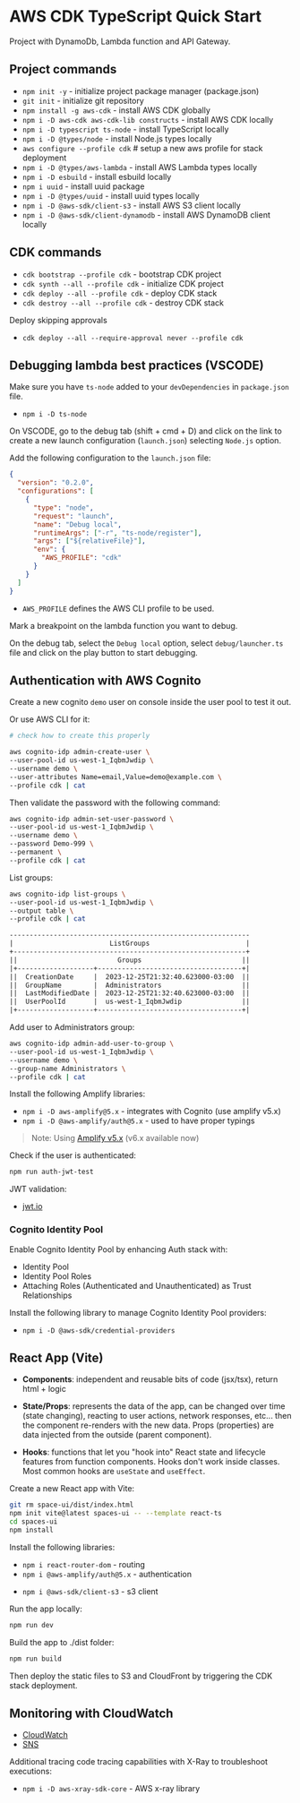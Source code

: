 # AWS CDK TypeScript Quick Start

Project with DynamoDb, Lambda function and API Gateway.

## Project commands

- `npm init -y` - initialize project package manager (package.json)
- `git init` - initialize git repository
- `npm install -g aws-cdk` - install AWS CDK globally
- `npm i -D aws-cdk aws-cdk-lib constructs` - install AWS CDK locally
- `npm i -D typescript ts-node` - install TypeScript locally
- `npm i -D @types/node` - install Node.js types locally
- `aws configure --profile cdk` # setup a new aws profile for stack deployment
- `npm i -D @types/aws-lambda` - install AWS Lambda types locally
- `npm i -D esbuild` - install esbuild locally
- `npm i uuid` - install uuid package
- `npm i -D @types/uuid` - install uuid types locally
- `npm i -D @aws-sdk/client-s3` - install AWS S3 client locally
- `npm i -D @aws-sdk/client-dynamodb` - install AWS DynamoDB client locally

## CDK commands

- `cdk bootstrap --profile cdk` - bootstrap CDK project
- `cdk synth --all --profile cdk` - initialize CDK project
- `cdk deploy --all --profile cdk` - deploy CDK stack
- `cdk destroy --all --profile cdk` - destroy CDK stack

Deploy skipping approvals

- `cdk deploy --all --require-approval never --profile cdk`

## Debugging lambda best practices (VSCODE)

Make sure you have `ts-node` added to your `devDependencies` in `package.json` file.

- `npm i -D ts-node`

On VSCODE, go to the debug tab (shift + cmd + D) and click on the link to create a new launch configuration (`launch.json`) selecting `Node.js` option.

Add the following configuration to the `launch.json` file:

```json
{
  "version": "0.2.0",
  "configurations": [
    {
      "type": "node",
      "request": "launch",
      "name": "Debug local",
      "runtimeArgs": ["-r", "ts-node/register"],
      "args": ["${relativeFile}"],
      "env": {
        "AWS_PROFILE": "cdk"
      }
    }
  ]
}
```

- `AWS_PROFILE` defines the AWS CLI profile to be used.

Mark a breakpoint on the lambda function you want to debug.

On the debug tab, select the `Debug local` option, select `debug/launcher.ts` file and click on the play button to start debugging.

## Authentication with AWS Cognito

Create a new cognito `demo` user on console inside the user pool to test it out.

Or use AWS CLI for it:

```sh
# check how to create this properly

aws cognito-idp admin-create-user \
--user-pool-id us-west-1_IqbmJwdip \
--username demo \
--user-attributes Name=email,Value=demo@example.com \
--profile cdk | cat
```

Then validate the password with the following command:

```sh
aws cognito-idp admin-set-user-password \
--user-pool-id us-west-1_IqbmJwdip \
--username demo \
--password Demo-999 \
--permanent \
--profile cdk | cat
```

List groups:

```sh
aws cognito-idp list-groups \
--user-pool-id us-west-1_IqbmJwdip \
--output table \
--profile cdk | cat
```

```txt
------------------------------------------------------------
|                        ListGroups                        |
+----------------------------------------------------------+
||                         Groups                         ||
|+-------------------+------------------------------------+|
||  CreationDate     |  2023-12-25T21:32:40.623000-03:00  ||
||  GroupName        |  Administrators                    ||
||  LastModifiedDate |  2023-12-25T21:32:40.623000-03:00  ||
||  UserPoolId       |  us-west-1_IqbmJwdip               ||
|+-------------------+------------------------------------+|
```

Add user to Administrators group:

```sh
aws cognito-idp admin-add-user-to-group \
--user-pool-id us-west-1_IqbmJwdip \
--username demo \
--group-name Administrators \
--profile cdk | cat
```

Install the following Amplify libraries:

- `npm i -D aws-amplify@5.x` - integrates with Cognito (use amplify v5.x)
- `npm i -D @aws-amplify/auth@5.x` - used to have proper typings

> Note: Using [Amplify v5.x](https://docs.amplify.aws/javascript/prev/build-a-backend/auth/enable-sign-up/) (v6.x available now)

Check if the user is authenticated:

```sh
npm run auth-jwt-test
```

JWT validation:

- [jwt.io](https://jwt.io/)

### Cognito Identity Pool

Enable Cognito Identity Pool by enhancing Auth stack with:

- Identity Pool
- Identity Pool Roles
- Attaching Roles (Authenticated and Unauthenticated) as Trust Relationships

Install the following library to manage Cognito Identity Pool providers:

- `npm i -D @aws-sdk/credential-providers`

## React App (Vite)

- **Components**: independent and reusable bits of code (jsx/tsx), return html + logic

- **State/Props**: represents the data of the app, can be changed over time (state changing), reacting to user actions, network responses, etc... then the component re-renders with the new data. Props (properties) are data injected from the outside (parent component).

- **Hooks**: functions that let you "hook into" React state and lifecycle features from function components. Hooks don't work inside classes. Most common hooks are `useState` and `useEffect`.

Create a new React app with Vite:

```sh
git rm space-ui/dist/index.html
npm init vite@latest spaces-ui -- --template react-ts
cd spaces-ui
npm install
```

Install the following libraries:

- `npm i react-router-dom` - routing
- `npm i @aws-amplify/auth@5.x` - authentication
<!--
- `npm i @aws-sdk/client-cognito-identity` - cognito identity pool
- `npm i @aws-sdk/credential-providers` - cognito identity pool
  -->
- `npm i @aws-sdk/client-s3` - s3 client

Run the app locally:

```sh
npm run dev
```

Build the app to ./dist folder:

```sh
npm run build
```

Then deploy the static files to S3 and CloudFront by triggering the CDK stack deployment.

## Monitoring with CloudWatch

- [CloudWatch](https://aws.amazon.com/cloudwatch/)
- [SNS](https://docs.aws.amazon.com/cdk/api/latest/docs/aws-sns-readme.html)

Additional tracing code tracing capabilities with X-Ray to troubleshoot executions:

- `npm i -D aws-xray-sdk-core` - AWS x-ray library
